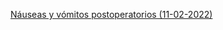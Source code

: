 


[Náuseas y vómitos postoperatorios (11-02-2022)](https://drive.google.com/file/d/169mYK9q0_GMCp166TZ9HUjvs88LHBTI9/view?usp=sharing)
